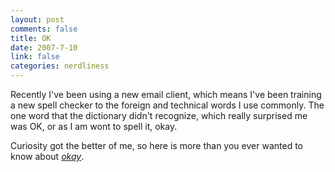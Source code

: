 ```yaml
--- 
layout: post
comments: false
title: OK
date: 2007-7-10
link: false
categories: nerdliness
---
```

Recently I've been using a new email client, which means I've been training a new spell checker to the foreign and technical words I use commonly.  The one word that the dictionary didn't recognize, which really surprised me was OK, or as I am wont to spell it, okay.

Curiosity got the better of me, so here is more than you ever wanted to know about  <i><a href="http://en.wikipedia.org/wiki/Okay" title="Okay">okay</a></i>.
